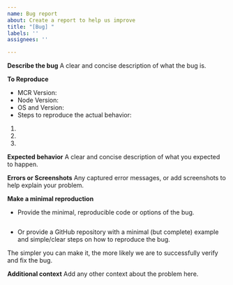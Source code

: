 ```yaml
---
name: Bug report
about: Create a report to help us improve
title: "[Bug] "
labels: ''
assignees: ''

---
```


**Describe the bug**
A clear and concise description of what the bug is.

**To Reproduce**
- MCR Version: 
- Node Version: 
- OS and Version: 
- Steps to reproduce the actual behavior:
1. 
2. 
3. 

**Expected behavior**
A clear and concise description of what you expected to happen.

**Errors or Screenshots**
Any captured error messages, or add screenshots to help explain your problem.

**Make a minimal reproduction**
- Provide the minimal, reproducible code or options of the bug.
```js

```
- Or provide a GitHub repository with a minimal (but complete) example and simple/clear steps on how to reproduce the bug. 

The simpler you can make it, the more likely we are to successfully verify and fix the bug.

**Additional context**
Add any other context about the problem here.

